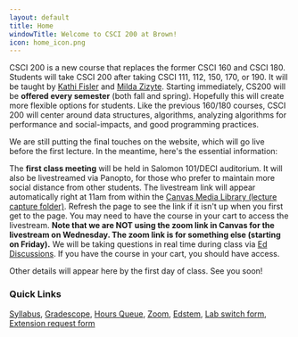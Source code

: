 ```yaml
---
layout: default
title: Home
windowTitle: Welcome to CSCI 200 at Brown!
icon: home_icon.png
---
```


CSCI 200 is a new course that replaces the former CSCI 160 and CSCI 180. Students will take CSCI 200 after taking CSCI 111, 112, 150, 170, or 190. It will be taught by [Kathi Fisler](https://cs.brown.edu/~kfisler/) and [Milda Zizyte](https://cs.brown.edu/people/faculty/mzizyte/). Starting immediately, CS200 will be **offered every semester** (both fall and spring). Hopefully this will create more flexible options for students. Like the previous 160/180 courses, CSCI 200 will center around data structures, algorithms, analyzing algorithms for performance and social-impacts, and good programming practices.

We are still putting the final touches on the website, which will go live before the first lecture. In the meantime, here's the essential information:

The **first class meeting** will be held in Salomon 101/DECI auditorium. It will also be livestreamed via Panopto, for those who prefer to maintain more social distance from other students. The livestream link will appear automatically right at 11am from within the [Canvas Media Library (lecture capture folder)](https://brown.hosted.panopto.com/Panopto/Pages/Sessions/List.aspx?folderID=3a2d0c7c-0522-448b-9ecb-ae25017f7e19). Refresh the page to see the link if it isn't up when you first get to the page. You may need to have the course in your cart to access the livestream. **Note that we are NOT using the zoom link in Canvas for the livestream on Wednesday. The zoom link is for something else (starting on Friday).** We will be taking questions in real time during class via [Ed Discussions](https://edstem.org/us/courses/16807/discussion/). If you have the course in your cart, you should have access.

Other details will appear here by the first day of class. See you soon!


### Quick Links
[Syllabus](https://edstem.org/us/courses/16807/discussion/), [Gradescope](https://edstem.org/us/courses/16807/discussion/),
[Hours Queue](https://edstem.org/us/courses/16807/discussion/),
[Zoom](https://edstem.org/us/courses/16807/discussion/),
[Edstem](https://edstem.org/us/courses/16807/discussion/),
[Lab switch form](https://edstem.org/us/courses/16807/discussion/),
[Extension request form](https://edstem.org/us/courses/16807/discussion/)
